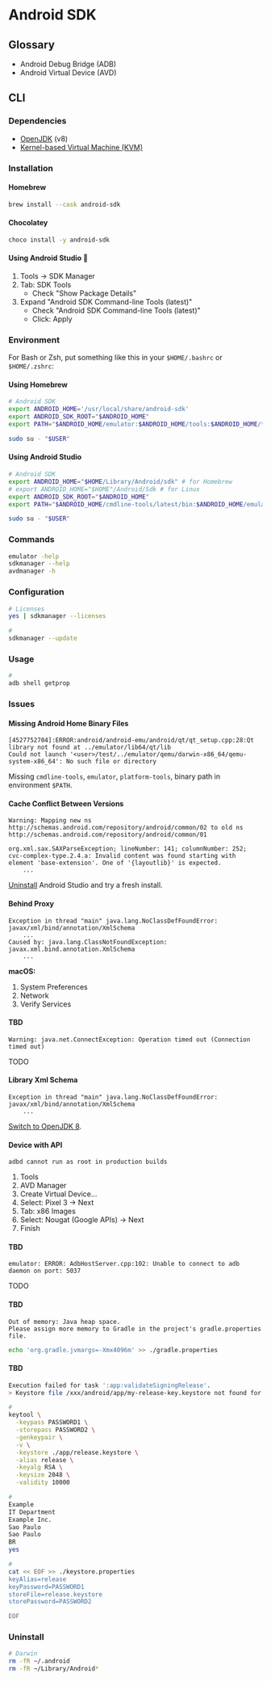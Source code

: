 # Android SDK

## Glossary

- Android Debug Bridge (ADB)
- Android Virtual Device (AVD)

## CLI

### Dependencies

- [OpenJDK](/openjdk.md) (v8)
- [Kernel-based Virtual Machine (KVM)](/kvm.md)

### Installation

#### Homebrew

```sh
brew install --cask android-sdk
```

#### Chocolatey

```sh
choco install -y android-sdk
```

#### Using Android Studio 🌟

1. Tools -> SDK Manager
2. Tab: SDK Tools
   - Check "Show Package Details"
3. Expand "Android SDK Command-line Tools (latest)"
   - Check "Android SDK Command-line Tools (latest)"
   - Click: Apply

### Environment

For Bash or Zsh, put something like this in your `$HOME/.bashrc` or `$HOME/.zshrc`:

#### Using Homebrew

```sh
# Android SDK
export ANDROID_HOME='/usr/local/share/android-sdk'
export ANDROID_SDK_ROOT="$ANDROID_HOME"
export PATH="$ANDROID_HOME/emulator:$ANDROID_HOME/tools:$ANDROID_HOME/tools/bin:$ANDROID_HOME/platform-tools:$PATH"
```

```sh
sudo su - "$USER"
```

#### Using Android Studio

```sh
# Android SDK
export ANDROID_HOME="$HOME/Library/Android/sdk" # for Homebrew
# export ANDROID_HOME="$HOME"/Android/Sdk # for Linux
export ANDROID_SDK_ROOT="$ANDROID_HOME"
export PATH="$ANDROID_HOME/cmdline-tools/latest/bin:$ANDROID_HOME/emulator:$ANDROID_HOME/platform-tools:$PATH"
```

```sh
sudo su - "$USER"
```

### Commands

```sh
emulator -help
sdkmanager --help
avdmanager -h
```

### Configuration

```sh
# Licenses
yes | sdkmanager --licenses

#
sdkmanager --update
```

### Usage

```sh
#
adb shell getprop
```

### Issues

#### Missing Android Home Binary Files

```log
[4527752704]:ERROR:android/android-emu/android/qt/qt_setup.cpp:28:Qt library not found at ../emulator/lib64/qt/lib
Could not launch '<user>/test/../emulator/qemu/darwin-x86_64/qemu-system-x86_64': No such file or directory
```

Missing `cmdline-tools`, `emulator`, `platform-tools`, binary path in environment `$PATH`.

#### Cache Conflict Between Versions

```log
Warning: Mapping new ns http://schemas.android.com/repository/android/common/02 to old ns http://schemas.android.com/repository/android/common/01
```

```log
org.xml.sax.SAXParseException; lineNumber: 141; columnNumber: 252; cvc-complex-type.2.4.a: Invalid content was found starting with element 'base-extension'. One of '{layoutlib}' is expected.
	...
```

[Uninstall](#uninstall) Android Studio and try a fresh install.

#### Behind Proxy

```log
Exception in thread "main" java.lang.NoClassDefFoundError: javax/xml/bind/annotation/XmlSchema
	...
Caused by: java.lang.ClassNotFoundException: javax.xml.bind.annotation.XmlSchema
	...
```

**macOS:**

1. System Preferences
2. Network
3. Verify Services

#### TBD

```log
Warning: java.net.ConnectException: Operation timed out (Connection timed out)
```

TODO

#### Library Xml Schema

```log
Exception in thread "main" java.lang.NoClassDefFoundError: javax/xml/bind/annotation/XmlSchema
	...
```

[Switch to OpenJDK 8](/openjdk.md#environment).

#### Device with API

```log
adbd cannot run as root in production builds
```

1. Tools
2. AVD Manager
3. Create Virtual Device...
4. Select: Pixel 3 -> Next
5. Tab: x86 Images
6. Select: Nougat (Google APIs) -> Next
7. Finish

#### TBD

```log
emulator: ERROR: AdbHostServer.cpp:102: Unable to connect to adb daemon on port: 5037
```

TODO

#### TBD

```log
Out of memory: Java heap space.
Please assign more memory to Gradle in the project's gradle.properties file.
```

```sh
echo 'org.gradle.jvmargs=-Xmx4096m' >> ./gradle.properties
```

#### TBD

```sh
Execution failed for task ':app:validateSigningRelease'.
> Keystore file /xxx/android/app/my-release-key.keystore not found for signing config 'release'.
```

```sh
#
keytool \
  -keypass PASSWORD1 \
  -storepass PASSWORD2 \
  -genkeypair \
  -v \
  -keystore ./app/release.keystore \
  -alias release \
  -keyalg RSA \
  -keysize 2048 \
  -validity 10000

#
Example
IT Department
Example Inc.
Sao Paulo
Sao Paulo
BR
yes

#
cat << EOF >> ./keystore.properties
keyAlias=release
keyPassword=PASSWORD1
storeFile=release.keystore
storePassword=PASSWORD2

EOF
```

### Uninstall

```sh
# Darwin
rm -fR ~/.android
rm -fR ~/Library/Android*
```
